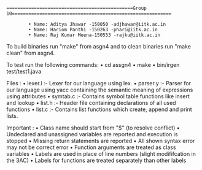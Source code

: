 	==============================================Group 10========================================================== 

			• Name: Aditya Jhawar -150050 -adjhawar@iitk.ac.in
			• Name: Hariom Panthi -150263 -phari@iitk.ac.in
			• Name: Raj Kumar Meena-150553 -rajku@iitk.ac.in

To build binaries run "make" from asgn4 and to clean binaries run "make clean" from asgn4.

To test run the following commands:
	• cd assgn4
	• make
	• bin/irgen test/test1.java

Files :
	• lexer.l  :- Lexer for our language using lex.
	• parser.y :- Parser for our language using yacc containing the semantic meaning of expressions using attributes
	• symtab.c :- Contains symbol table functions like insert and lookup
	• list.h   :- Header file containing declarations of all used functions
	• list.c   :- Contains list functions which create, append and print lists.	

Important :
	• Class name should start from "$" (to resolve conflict) 
	• Undeclared and unassigned variables are reported and execution is stopped
	• Missing return statements are reported
	• All shown syntax error may not be correct error
	• Function arguments are treated as class  variables
	• Labels are used in place of line numbers (slight modififcation in the 3AC)
	• Labels for functions are treated separately than other labels
